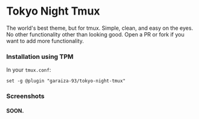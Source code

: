 # Tokyo Night Tmux
The world's best theme, but for tmux. Simple, clean, and easy on the eyes.
No other functionality other than looking good. Open a PR or fork if you want to add more functionality.
### Installation using TPM

In your `tmux.conf`:
```
set -g @plugin "garaiza-93/tokyo-night-tmux"
```

### Screenshots
#### SOON.
